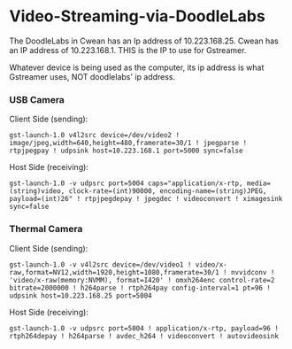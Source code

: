 # Video-Streaming-via-DoodleLabs

The DoodleLabs in Cwean has an Ip address of 10.223.168.25.
Cwean has an IP address of 10.223.168.1. THIS is the IP to use for Gstreamer.

Whatever device is being used as the computer, its ip address is what Gstreamer uses, NOT doodlelabs' ip address.

### USB Camera

Client Side (sending):

`gst-launch-1.0 v4l2src device=/dev/video2 ! image/jpeg,width=640,height=480,framerate=30/1 ! jpegparse ! rtpjpegpay ! udpsink host=10.223.168.1 port=5000 sync=false` 

Host Side (receiving):

`gst-launch-1.0 -v udpsrc port=5004 caps="application/x-rtp, media=(string)video, clock-rate=(int)90000, encoding-name=(string)JPEG, payload=(int)26" ! rtpjpegdepay ! jpegdec ! videoconvert ! ximagesink sync=false`


### Thermal Camera

Client Side (sending): 

`gst-launch-1.0 -v v4l2src device=/dev/video1 ! video/x-raw,format=NV12,width=1920,height=1080,framerate=30/1 ! nvvidconv ! 'video/x-raw(memory:NVMM), format=I420' ! omxh264enc control-rate=2 bitrate=2000000 ! h264parse ! rtph264pay config-interval=1 pt=96 ! udpsink host=10.223.168.25 port=5004`


Host Side (receiving):

`gst-launch-1.0 -v udpsrc port=5004 ! application/x-rtp, payload=96 ! rtph264depay ! h264parse ! avdec_h264 ! videoconvert ! autovideosink`
